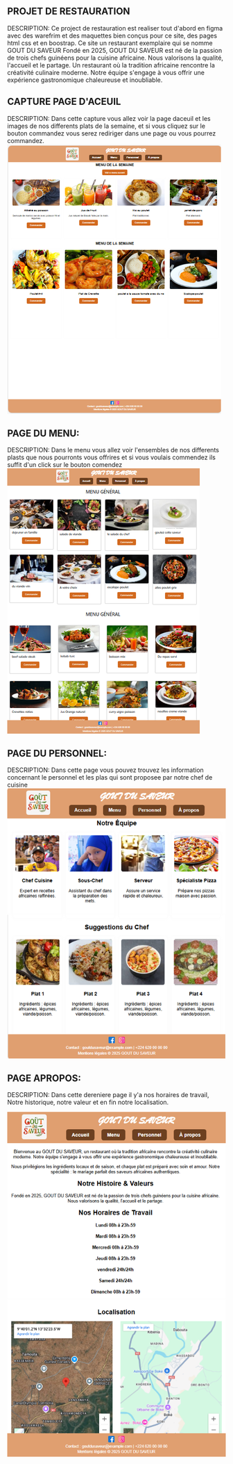 ## PROJET DE RESTAURATION
DESCRIPTION: Ce project de restauration est realiser tout d'abord en figma avec des warefrim et des maquettes bien conçus pour ce site, des pages html css et en boostrap. Ce site  un restaurant exemplaire qui se nomme GOUT DU SAVEUR Fondé en 2025, GOUT DU SAVEUR est né de la passion de trois chefs guinéens pour la cuisine africaine. Nous valorisons la qualité, l'accueil et le partage. Un restaurant où la tradition africaine rencontre la créativité culinaire moderne. Notre équipe s'engage à vous offrir une expérience gastronomique chaleureuse et inoubliable. 

## CAPTURE PAGE D'ACEUIL 
  DESCRIPTION: Dans cette capture vous allez voir la page daceuil et les images de nos differents plats de la semaine, et si vous cliquez sur le bouton commandez vous serez rediriger dans une page ou vous pourrez commandez.
 <img src="Capture\Capture web pour lacceuil.PNG" alt="ACEUIL">

 ## PAGE DU MENU:
  DESCRIPTION: Dans le menu vous allez voir l'ensembles de nos differents plasts que nous pourronts vous offrires et si vous voulais commendez ils suffit d'un click sur le bouton comendez  
  <img src="Capture\Capture WEB MENU.PNG" alt="MENU">

## PAGE DU PERSONNEL: 
  DESCRIPTION: Dans cette page vous pouvez trouvez les information concernant le personnel et les plas qui sont proposee par notre chef de cuisine 
  <img src="Capture\Capture PERSO.PNG" alt=" PERSONEL1">
   <img src="Capture\Capture PERSO2.PNG" alt=" PERSONEL2">

## PAGE APROPOS:
   DESCRIPTION: Dans cette dereniere page il y'a nos horaires de travail, Notre historique, notre valeur et en fin notre localisation.
 
  <img src="Capture\Capture w apropos.PNG" alt=" APROPOS1">
   <img src="Capture\Capture suit WEB AP.PNG" alt=" APROPOS2">

  
 


 

 